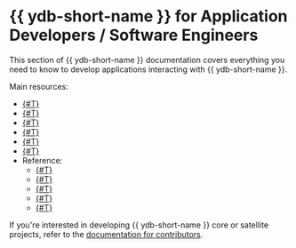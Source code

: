 # {{ ydb-short-name }} for Application Developers / Software Engineers

This section of {{ ydb-short-name }} documentation covers everything you need to know to develop applications interacting with {{ ydb-short-name }}.

Main resources:

- [{#T}](getting-started.md)
- [{#T}](example-app/index.md)
- [{#T}](yql-tutorial/index.md)
- [{#T}](batch-upload.md)
- [{#T}](paging.md)
- [{#T}](timeouts.md)
- Reference:
  - [{#T}](../yql/reference/index.md)
  - [{#T}](../reference/ydb-sdk/index.md)
  - [{#T}](../reference/ydb-cli/index.md)
  - [{#T}](../postgresql/intro.md)
  - [{#T}](../reference/kafka-api/index.md)

If you're interested in developing {{ ydb-short-name }} core or satellite projects, refer to the [documentation for contributors](../contributor/index.md).
